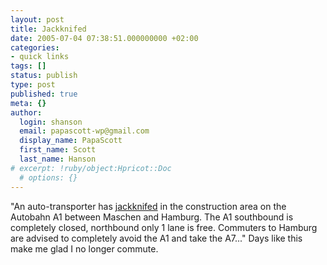 ```yaml
---
layout: post
title: Jackknifed
date: 2005-07-04 07:38:51.000000000 +02:00
categories:
- quick links
tags: []
status: publish
type: post
published: true
meta: {}
author:
  login: shanson
  email: papascott-wp@gmail.com
  display_name: PapaScott
  first_name: Scott
  last_name: Hanson
# excerpt: !ruby/object:Hpricot::Doc
  # options: {}
---
```

<p>"An auto-transporter has <a href="http://www.urbandictionary.com/define.php?term=jackknifed&amp;defid=101058">jackknifed</a> in the construction area on the Autobahn A1 between Maschen and Hamburg. The A1 southbound is completely closed, northbound only 1 lane is free. Commuters to Hamburg are advised to completely avoid the A1 and take the A7..." Days like this make me glad I no longer commute.</p>
